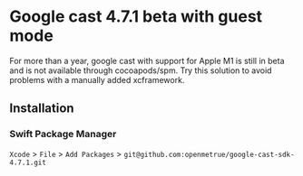 # Google cast 4.7.1 beta with guest mode

For more than a year, google cast with support for Apple M1 is still in beta and is not available through cocoapods/spm. Try this solution to avoid problems with a manually added xcframework.

## Installation
### Swift Package Manager

`Xcode` > `File` > `Add Packages` > `git@github.com:openmetrue/google-cast-sdk-4.7.1.git`
